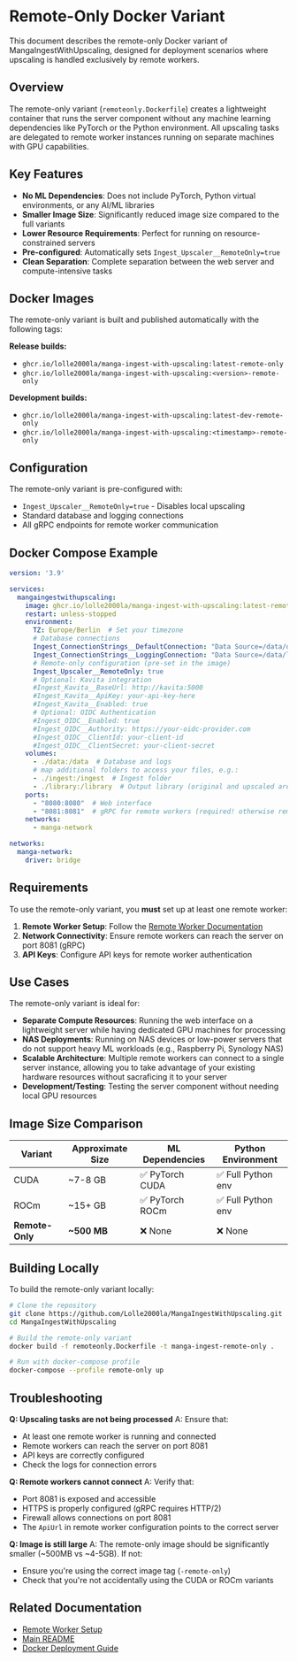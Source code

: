 # Remote-Only Docker Variant

This document describes the remote-only Docker variant of MangaIngestWithUpscaling, designed for deployment scenarios where upscaling is handled exclusively by remote workers.

## Overview

The remote-only variant (`remoteonly.Dockerfile`) creates a lightweight container that runs the server component without any machine learning dependencies like PyTorch or the Python environment. All upscaling tasks are delegated to remote worker instances running on separate machines with GPU capabilities.

## Key Features

- **No ML Dependencies**: Does not include PyTorch, Python virtual environments, or any AI/ML libraries
- **Smaller Image Size**: Significantly reduced image size compared to the full variants
- **Lower Resource Requirements**: Perfect for running on resource-constrained servers
- **Pre-configured**: Automatically sets `Ingest_Upscaler__RemoteOnly=true`
- **Clean Separation**: Complete separation between the web server and compute-intensive tasks

## Docker Images

The remote-only variant is built and published automatically with the following tags:

**Release builds:**
- `ghcr.io/lolle2000la/manga-ingest-with-upscaling:latest-remote-only`
- `ghcr.io/lolle2000la/manga-ingest-with-upscaling:<version>-remote-only`

**Development builds:**
- `ghcr.io/lolle2000la/manga-ingest-with-upscaling:latest-dev-remote-only`
- `ghcr.io/lolle2000la/manga-ingest-with-upscaling:<timestamp>-remote-only`

## Configuration

The remote-only variant is pre-configured with:
- `Ingest_Upscaler__RemoteOnly=true` - Disables local upscaling
- Standard database and logging connections
- All gRPC endpoints for remote worker communication

## Docker Compose Example

```yaml
version: '3.9'

services:
  mangaingestwithupscaling:
    image: ghcr.io/lolle2000la/manga-ingest-with-upscaling:latest-remote-only
    restart: unless-stopped
    environment:
      TZ: Europe/Berlin  # Set your timezone
      # Database connections
      Ingest_ConnectionStrings__DefaultConnection: "Data Source=/data/data.db;Pooling=false"
      Ingest_ConnectionStrings__LoggingConnection: "Data Source=/data/logs.db;Pooling=false"
      # Remote-only configuration (pre-set in the image)
      Ingest_Upscaler__RemoteOnly: true
      # Optional: Kavita integration
      #Ingest_Kavita__BaseUrl: http://kavita:5000
      #Ingest_Kavita__ApiKey: your-api-key-here
      #Ingest_Kavita__Enabled: true
      # Optional: OIDC Authentication
      #Ingest_OIDC__Enabled: true
      #Ingest_OIDC__Authority: https://your-oidc-provider.com
      #Ingest_OIDC__ClientId: your-client-id
      #Ingest_OIDC__ClientSecret: your-client-secret
    volumes:
      - ./data:/data  # Database and logs
      # map additional folders to access your files, e.g.:
      - ./ingest:/ingest  # Ingest folder
      - ./library:/library  # Output library (original and upscaled are subfolders)
    ports:
      - "8080:8080"  # Web interface
      - "8081:8081"  # gRPC for remote workers (required! otherwise remote workers will NOT work)
    networks:
      - manga-network

networks:
  manga-network:
    driver: bridge
```

## Requirements

To use the remote-only variant, you **must** set up at least one remote worker:

1. **Remote Worker Setup**: Follow the [Remote Worker Documentation](./REMOTE_WORKER.md)
2. **Network Connectivity**: Ensure remote workers can reach the server on port 8081 (gRPC)
3. **API Keys**: Configure API keys for remote worker authentication

## Use Cases

The remote-only variant is ideal for:

- **Separate Compute Resources**: Running the web interface on a lightweight server while having dedicated GPU machines for processing
- **NAS Deployments**: Running on NAS devices or low-power servers that do not support heavy ML workloads (e.g., Raspberry Pi, Synology NAS)
- **Scalable Architecture**: Multiple remote workers can connect to a single server instance, allowing you to take advantage of your existing hardware resources without sacraficing it to your server
- **Development/Testing**: Testing the server component without needing local GPU resources

## Image Size Comparison

| Variant | Approximate Size | ML Dependencies | Python Environment |
|---------|------------------|-----------------|-------------------|
| CUDA | ~7-8 GB | ✅ PyTorch CUDA | ✅ Full Python env |
| ROCm | ~15+ GB | ✅ PyTorch ROCm | ✅ Full Python env |
| **Remote-Only** | **~500 MB** | ❌ None | ❌ None |

## Building Locally

To build the remote-only variant locally:

```bash
# Clone the repository
git clone https://github.com/Lolle2000la/MangaIngestWithUpscaling.git
cd MangaIngestWithUpscaling

# Build the remote-only variant
docker build -f remoteonly.Dockerfile -t manga-ingest-remote-only .

# Run with docker-compose profile
docker-compose --profile remote-only up
```

## Troubleshooting

**Q: Upscaling tasks are not being processed**
A: Ensure that:
- At least one remote worker is running and connected
- Remote workers can reach the server on port 8081
- API keys are correctly configured
- Check the logs for connection errors

**Q: Remote workers cannot connect**
A: Verify that:
- Port 8081 is exposed and accessible
- HTTPS is properly configured (gRPC requires HTTP/2)
- Firewall allows connections on port 8081
- The `ApiUrl` in remote worker configuration points to the correct server

**Q: Image is still large**
A: The remote-only image should be significantly smaller (~500MB vs ~4-5GB). If not:
- Ensure you're using the correct image tag (`-remote-only`)
- Check that you're not accidentally using the CUDA or ROCm variants

## Related Documentation

- [Remote Worker Setup](./REMOTE_WORKER.md)
- [Main README](../README.md)
- [Docker Deployment Guide](../README.md#installation)
